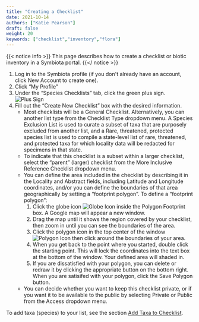 ```yaml
---
title: "Creating a Checklist"
date: 2021-10-14
authors: ["Katie Pearson"]
draft: false
weight: 20
keywords: ["checklist","inventory","flora"]
---
```


{{< notice info >}}
   This page describes how to create a checklist or biotic inventory in a Symbiota portal.
{{</ notice >}}

1.	Log in to the Symbiota profile (if you don't already have an account, click New Account to create one).
2.	Click “My Profile”
3.	Under the “Species Checklists” tab, click the green plus sign. ![Plus Sign](/symbiota-docs/images/add.png)
4.	Fill out the “Create New Checklist” box with the desired information.
      * Most checklists will be a General Checklist. Alternatively, you can another list type from the Checklist Type dropdown menu. A Species Exclusion List is used to curate a subset of taxa that are purposely excluded from another list, and a Rare, threatened, protected species list is used to compile a state-level list of rare, threatened, and protected taxa for which locality data will be redacted for specimens in that state.
      * To indicate that this checklist is a subset within a larger checklist, select the “parent” (larger) checklist from the More Inclusive Reference Checklist dropdown menu.
      * You can define the area included in the checklist by describing it in the Locality and Abstract fields, including Latitude and Longitude coordinates, and/or you can define the boundaries of that area geographically by setting a “footprint polygon”. To define a “footprint polygon”:
        1. Click the globe icon ![Globe Icon](/symbiota-docs/images/world.png) inside the Polygon Footprint box. A Google map will appear a new window.
        2. Drag the map until it shows the region covered by your checklist, then zoom in until you can see the boundaries of the area. 
        3. Click the polygon icon in the top center of the window ![Polygon Icon](/symbiota-docs/images/polygon.PNG) then click around the boundaries of your area.
        4. When you get back to the point where you started, double click the starting point. This will lock the coordinates into the text box at the bottom of the window. Your defined area will shaded in.
        5. If you are dissatisfied with your polygon, you can delete or redraw it by clicking the appropriate button on the bottom right. When you are satisifed with your polygon, click the Save Polygon button. 
    * You can decide whether you want to keep this checklist private, or if you want it to be available to the public by selecting Private or Public from the Access dropdown menu.

To add taxa (species) to your list, see the section [Add Taxa to Checklist](https://biokic.github.io/symbiota-docs/user/checklist/add/).
